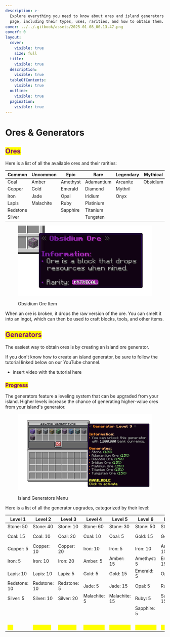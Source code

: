 ```yaml
---
description: >-
  Explore everything you need to know about ores and island generators on this
  page, including their types, uses, rarities, and how to obtain them.
cover: ../../.gitbook/assets/2025-01-08_00.13.47.png
coverY: 0
layout:
  cover:
    visible: true
    size: full
  title:
    visible: true
  description:
    visible: true
  tableOfContents:
    visible: true
  outline:
    visible: true
  pagination:
    visible: true
---
```


# Ores & Generators

## <mark style="color:purple;">Ores</mark>

Here is a list of all the available ores and their rarities:

<table data-full-width="false"><thead><tr><th>Common</th><th>Uncommon</th><th>Epic</th><th>Rare</th><th>Legendary</th><th>Mythical</th></tr></thead><tbody><tr><td>Coal</td><td>Amber</td><td>Amethyst</td><td>Adamantium</td><td>Arcanite</td><td>Obsidium</td></tr><tr><td>Copper</td><td>Gold</td><td>Emerald</td><td>Diamond</td><td>Mythril</td><td></td></tr><tr><td>Iron</td><td>Jade</td><td>Opal</td><td>Iridium</td><td>Onyx</td><td></td></tr><tr><td>Lapis</td><td>Malachite</td><td>Ruby</td><td>Platinium</td><td></td><td></td></tr><tr><td>Redstone</td><td></td><td>Sapphire</td><td>Titanium</td><td></td><td></td></tr><tr><td>Silver</td><td></td><td></td><td>Tungsten</td><td></td><td></td></tr></tbody></table>

<figure><img src="../../.gitbook/assets/Screenshot 2025-01-19 010836.png" alt=""><figcaption><p>Obsidium Ore Item</p></figcaption></figure>

When an ore is broken, it drops the raw version of the ore. You can smelt it into an ingot, which can then be used to craft blocks, tools, and other items.

## <mark style="color:purple;">Generators</mark>

The easiest way to obtain ores is by creating an island ore generator.

If you don't know how to create an island generator, be sure to follow the tutorial linked below on our YouTube channel.

* insert video with the tutorial here

### <mark style="color:purple;">Progress</mark>

The generators feature a leveling system that can be upgraded from your island. Higher levels increase the chance of generating higher-value ores from your island's generator.

<figure><img src="../../.gitbook/assets/Screenshot 2025-01-19 010729.png" alt=""><figcaption><p>Island Generators Menu</p></figcaption></figure>

Here is a list of all the generator upgrades, categorized by their level:

<table data-full-width="true"><thead><tr><th>Level 1</th><th>Level 2</th><th>Level 3</th><th>Level 4</th><th>Level 5</th><th>Level 6</th><th>Level 7</th><th>Level 8</th><th>Level 9</th><th>Level 10</th></tr></thead><tbody><tr><td>Stone: 50</td><td>Stone: 40</td><td>Stone: 10</td><td>Stone: 60</td><td>Stone: 30</td><td>Stone: 50</td><td>Stone: 20</td><td>Stone: 40</td><td>Stone: 10</td><td>Stone: 30</td></tr><tr><td>Coal: 15</td><td>Coal: 10</td><td>Coal: 20</td><td>Coal: 10</td><td>Coal: 5</td><td>Gold: 15</td><td>Gold: 5</td><td>Gold: 15</td><td>Adamantium: 15</td><td>Gold: 13</td></tr><tr><td>Copper: 5</td><td>Copper: 10</td><td>Copper: 20</td><td>Iron: 10</td><td>Iron: 5</td><td>Iron: 10</td><td>Amethyst: 15</td><td>Ruby: 15</td><td>Diamond: 15</td><td>Ruby: 13</td></tr><tr><td>Iron: 5</td><td>Iron: 10</td><td>Iron: 20</td><td>Amber: 5</td><td>Amber: 15</td><td>Amethyst: 5</td><td>Emerald: 15</td><td>Adamantium: 5</td><td>Iridium: 15</td><td>Diamond: 13</td></tr><tr><td>Lapis: 10</td><td>Lapis: 10</td><td>Lapis: 5</td><td>Gold: 5</td><td>Gold: 15</td><td>Emerald: 5</td><td>Opal: 15</td><td>Diamond: 5</td><td>Platinum: 15</td><td>Arcanite: 10</td></tr><tr><td>Redstone: 10</td><td>Redstone: 10</td><td>Redstone: 5</td><td>Jade: 5</td><td>Jade: 15</td><td>Opal: 5</td><td>Ruby: 15</td><td>Iridium: 5</td><td>Titanium: 15</td><td>Mythril: 10</td></tr><tr><td>Silver: 5</td><td>Silver: 10</td><td>Silver: 20</td><td>Malachite: 5</td><td>Malachite: 15</td><td>Ruby: 5</td><td>Sapphire: 15</td><td>Platinum: 5</td><td>Tungsten: 15</td><td>Onyx: 10</td></tr><tr><td></td><td></td><td></td><td></td><td></td><td>Sapphire: 5</td><td></td><td>Titanium: 5</td><td></td><td>Obsidium: 1</td></tr><tr><td></td><td></td><td></td><td></td><td></td><td></td><td></td><td>Tungsten: 5</td><td></td><td></td></tr><tr><td><mark style="color:yellow;"><strong>0$</strong></mark></td><td><mark style="color:yellow;"><strong>25,000$</strong></mark></td><td><mark style="color:yellow;"><strong>50,000$</strong></mark></td><td><mark style="color:yellow;"><strong>100,000$</strong></mark></td><td><mark style="color:yellow;"><strong>200,000$</strong></mark></td><td><mark style="color:yellow;"><strong>350,000$</strong></mark></td><td><mark style="color:yellow;"><strong>500,000$</strong></mark></td><td><mark style="color:yellow;"><strong>750,000$</strong></mark></td><td><mark style="color:yellow;"><strong>1,000,000$</strong></mark></td><td><mark style="color:yellow;"><strong>2,000,000$</strong></mark></td></tr></tbody></table>
